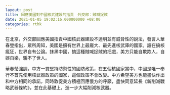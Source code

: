 ```yaml
---
layout: post
title: 回應美國對中國核武建設的指責　外交部：賊喊捉賊
date: 2021-01-05 19:02:16.000000000 +08:00
categories: rthk
---
```


在北京，外交部回應美國指責中國核武器建設不透明並有威脅性的說法，發言人華春瑩指出，眾所周知，美國是擁有世界上最龐大、最先進核武庫的國家。誰在搞核瘋狂，世界自有公論。抹黑中國，搞這種賊喊捉賊的把戲，美方只能自欺欺人，自娛自樂，騙不了世人。

華春瑩強調，中方一貫堅持防禦性的國防政策，在五個核國家當中，中國是唯一奉行不首先使用核武器政策的國家，這個政策不會改變。中方希望美方也能盡快作出和中方相同的承諾，同時敦促美方積極回應俄方的呼籲，盡快同意延長《新削減戰略武器條約》，並在此基礎上，進一步大幅削減核武器。
